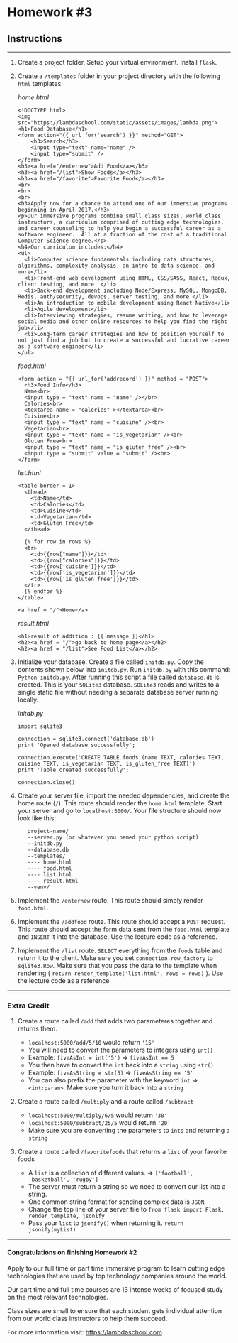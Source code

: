 # Homework #3

## Instructions
---
1. Create a project folder.  Setup your virtual environment.  Install `flask`.

2. Create a `/templates` folder in your project directory with the following `html` templates.
	
    *home.html*
    ```
    <!DOCTYPE html>
    <img src="https://lambdaschool.com/static/assets/images/lambda.png">
    <h1>Food Database</h1>
    <form action="{{ url_for('search') }}" method="GET">
        <h3>Search</h3>
        <input type="text" name="name" />
        <input type="submit" />
    </form>
    <h3><a href="/enternew">Add Food</a></h3>
    <h3><a href="/list">Show Foods</a></h3>
    <h3><a href="/favorite">Favorite Food</a></h3>
    <br>
    <br>
    <br>
    <h3>Apply now for a chance to attend one of our immersive programs beginning in April 2017.</h3>
    <p>Our immersive programs combine small class sizes, world class instructors, a curriculum comprised of cutting edge technologies, and career counseling to help you begin a successful career as a software engineer.  All at a fraction of the cost of a traditional Computer Science degree.</p>
    <h4>Our curriculum includes:</h4>
    <ul>
      <li>Computer science fundamentals including data structures, algorithms, complexity analysis, an intro to data science, and more</li>
      <li>Front-end web development using HTML, CSS/SASS, React, Redux, client testing, and more  </li>
      <li>Back-end development including Node/Express, MySQL, MongoDB, Redis, auth/security, devops, server testing, and more </li>
      <li>An introduction to mobile development using React Native</li>
      <li>Agile development</li>
      <li>Interviewing strategies, resume writing, and how to leverage social media and other online resources to help you find the right job</li>
      <li>Long-term career strategies and how to position yourself to not just find a job but to create a successful and lucrative career as a software engineer</li>
    </ul>

    ```
    *food.html*
    ```
    <form action = "{{ url_for('addrecord') }}" method = "POST">
      <h3>Food Info</h3>
      Name<br>
      <input type = "text" name = "name" /></br>
      Calories<br>
      <textarea name = "calories" ></textarea><br>
      Cuisine<br>
      <input type = "text" name = "cuisine" /><br>
      Vegetarian<br>
      <input type = "text" name = "is_vegetarian" /><br>
      Gluten Free<br>
      <input type = "text" name = "is_gluten_free" /><br>
      <input type = "submit" value = "submit" /><br>
	</form>
    ```
    
    *list.html*
    ```
    <table border = 1>
      <thead>
        <td>Name</td>
        <td>Calories</td>
        <td>Cuisine</td>
        <td>Vegetarian</td>
        <td>Gluten Free</td>
      </thead>

      {% for row in rows %}
      <tr>
        <td>{{row["name"]}}</td>
        <td>{{row["calories"]}}</td>
        <td>{{row['cuisine']}}</td>
        <td>{{row['is_vegetarian']}}</td>
        <td>{{row['is_gluten_free']}}</td>
      </tr>
      {% endfor %}
	</table>

	<a href = "/">Home</a>
	```
    
    *result.html*
    ```
    <h1>result of addition : {{ message }}</h1>
	<h2><a href = "/">go back to home page</a></h2>
	<h2><a href = "/list">See Food List</a></h2>
    ```

3. Initialize your database.  Create a file called `initdb.py`.  Copy the contents shown below into `initdb.py`.  Run `initdb.py` with this command: `Python initdb.py`.  After running this script a file called `database.db` is created.  This is your `SQLite3` database.  `SQLite3` reads and writes to a single static file without needing a separate database server running locally.

	*initdb.py*
    ```
    import sqlite3

    connection = sqlite3.connect('database.db')
    print 'Opened database successfully';

    connection.execute('CREATE TABLE foods (name TEXT, calories TEXT, cuisine TEXT, is_vegetarian TEXT, is_gluten_free TEXT)')
    print 'Table created successfully';
    
    connection.close()
	```

4. Create your server file, import the needed dependencies, and create the home route (`/`).  This route should render the `home.html` template.  Start your server and go to `localhost:5000/`. Your file structure should now look like this:
    ```
       project-name/
       --server.py (or whatever you named your python script)
       --initdb.py
       --database.db
       --templates/
       ---- home.html
       ---- food.html
       ---- list.html
       ---- result.html
       --venv/
    ```
    
5. Implement the `/enternew` route.  This route should simply render `food.html`.


6. Implement the `/addfood` route.  This route should accept a `POST` request.  This route should accept the form data sent from the `food.html` template and `INSERT` it into the database.  Use the lecture code as a reference.


7. Implement the `/list` route.  `SELECT` everything from the `foods` table and return it to the client.  Make sure you set `connection.row_factory` to `sqlite3.Row`.  Make sure that you pass the data to the template when rendering ( `return render_template('list.html', rows = rows)` ).  Use the lecture code as a reference.


---

### Extra Credit

1. Create a route called `/add` that adds two parameteres together and returns them.
	* `localhost:5000/add/5/10` would return `'15'`
	* You will need to convert the parameters to integers using `int()`
	* Example: `fiveAsInt = int('5')` => `fiveAsInt == 5`
	* You then have to convert the `int` back into a `string` using `str()`
	* Example: `fiveAsString = str(5)` => `fiveAsString == '5'`
	* You can also prefix the parameter with the keyword `int` => `<int:param>`. Make sure you turn it back into a `string`

2. Create a route called `/multiply` and a route called `/subtract` 
	* `localhost:5000/multiply/6/5` would return `'30'`
	* `localhost:5000/subtract/25/5` would return `'20'`
	* Make sure you are converting the parameters to `int`s and returning a `string`

3. Create a route called `/favoritefoods` that returns a `list` of your favorite foods
	* A `list` is a collection of different values. => `['football', 'basketball', 'rugby']`
	* The server must return a string so we need to convert our list into a string.
	* One common string format for sending complex data is `JSON`.
	* Change the top line of your server file to `from flask import Flask, render_template, jsonify`
	* Pass your `list` to `jsonify()` when returning it. `return jsonify(myList)`

---
#### Congratulations on finishing Homework #2
Apply to our full time or part time immersive program to learn cutting edge technologies that are used by top technology companies around the world.

Our part time and full time courses are 13 intense weeks of focused study on the most relevant technologies.  

Class sizes are small to ensure that each student gets individual attention from our world class instructors to help them succeed.

For more information visit: https://lambdaschool.com
